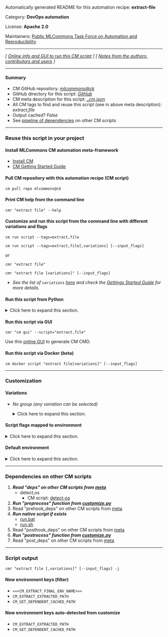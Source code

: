 Automatically generated README for this automation recipe: **extract-file**

Category: **DevOps automation**

License: **Apache 2.0**

Maintainers: [Public MLCommons Task Force on Automation and Reproducibility](https://github.com/mlcommons/ck/blob/master/docs/taskforce.md)

---
*[ [Online info and GUI to run this CM script](https://access.cknowledge.org/playground/?action=scripts&name=extract-file,3f0b76219d004817) ] [ [Notes from the authors, contributors and users](README-extra.md) ]*

---
#### Summary

* CM GitHub repository: *[mlcommons@ck](https://github.com/mlcommons/ck/tree/dev/cm-mlops)*
* GitHub directory for this script: *[GitHub](https://github.com/mlcommons/ck/tree/dev/cm-mlops/script/extract-file)*
* CM meta description for this script: *[_cm.json](_cm.json)*
* All CM tags to find and reuse this script (see in above meta description): *extract,file*
* Output cached? *False*
* See [pipeline of dependencies](#dependencies-on-other-cm-scripts) on other CM scripts


---
### Reuse this script in your project

#### Install MLCommons CM automation meta-framework

* [Install CM](https://access.cknowledge.org/playground/?action=install)
* [CM Getting Started Guide](https://github.com/mlcommons/ck/blob/master/docs/getting-started.md)

#### Pull CM repository with this automation recipe (CM script)

```cm pull repo mlcommons@ck```

#### Print CM help from the command line

````cmr "extract file" --help````

#### Customize and run this script from the command line with different variations and flags

`cm run script --tags=extract,file`

`cm run script --tags=extract,file[,variations] [--input_flags]`

*or*

`cmr "extract file"`

`cmr "extract file [variations]" [--input_flags]`


* *See the list of `variations` [here](#variations) and check the [Gettings Started Guide](https://github.com/mlcommons/ck/blob/dev/docs/getting-started.md) for more details.*

#### Run this script from Python

<details>
<summary>Click here to expand this section.</summary>

```python

import cmind

r = cmind.access({'action':'run'
                  'automation':'script',
                  'tags':'extract,file'
                  'out':'con',
                  ...
                  (other input keys for this script)
                  ...
                 })

if r['return']>0:
    print (r['error'])

```

</details>


#### Run this script via GUI

```cmr "cm gui" --script="extract,file"```

Use this [online GUI](https://cKnowledge.org/cm-gui/?tags=extract,file) to generate CM CMD.

#### Run this script via Docker (beta)

`cm docker script "extract file[variations]" [--input_flags]`

___
### Customization


#### Variations

  * *No group (any variation can be selected)*
    <details>
    <summary>Click here to expand this section.</summary>

    * `_keep`
      - Environment variables:
        - *CM_EXTRACT_REMOVE_EXTRACTED*: `no`
      - Workflow:
    * `_no-remove-extracted`
      - Environment variables:
        - *CM_EXTRACT_REMOVE_EXTRACTED*: `no`
      - Workflow:
    * `_path.#`
      - Environment variables:
        - *CM_EXTRACT_FILEPATH*: `#`
      - Workflow:

    </details>


#### Script flags mapped to environment
<details>
<summary>Click here to expand this section.</summary>

* `--extra_folder=value`  &rarr;  `CM_EXTRACT_TO_FOLDER=value`
* `--extract_path=value`  &rarr;  `CM_EXTRACT_PATH=value`
* `--input=value`  &rarr;  `CM_EXTRACT_FILEPATH=value`
* `--to=value`  &rarr;  `CM_EXTRACT_PATH=value`

**Above CLI flags can be used in the Python CM API as follows:**

```python
r=cm.access({... , "extra_folder":...}
```

</details>

#### Default environment

<details>
<summary>Click here to expand this section.</summary>

These keys can be updated via `--env.KEY=VALUE` or `env` dictionary in `@input.json` or using script flags.


</details>

___
### Dependencies on other CM scripts


  1. ***Read "deps" on other CM scripts from [meta](https://github.com/mlcommons/ck/tree/dev/cm-mlops/script/extract-file/_cm.json)***
     * detect,os
       - CM script: [detect-os](https://github.com/mlcommons/ck/tree/master/cm-mlops/script/detect-os)
  1. ***Run "preprocess" function from [customize.py](https://github.com/mlcommons/ck/tree/dev/cm-mlops/script/extract-file/customize.py)***
  1. Read "prehook_deps" on other CM scripts from [meta](https://github.com/mlcommons/ck/tree/dev/cm-mlops/script/extract-file/_cm.json)
  1. ***Run native script if exists***
     * [run.bat](https://github.com/mlcommons/ck/tree/dev/cm-mlops/script/extract-file/run.bat)
     * [run.sh](https://github.com/mlcommons/ck/tree/dev/cm-mlops/script/extract-file/run.sh)
  1. Read "posthook_deps" on other CM scripts from [meta](https://github.com/mlcommons/ck/tree/dev/cm-mlops/script/extract-file/_cm.json)
  1. ***Run "postrocess" function from [customize.py](https://github.com/mlcommons/ck/tree/dev/cm-mlops/script/extract-file/customize.py)***
  1. Read "post_deps" on other CM scripts from [meta](https://github.com/mlcommons/ck/tree/dev/cm-mlops/script/extract-file/_cm.json)

___
### Script output
`cmr "extract file [,variations]" [--input_flags] -j`
#### New environment keys (filter)

* `<<<CM_EXTRACT_FINAL_ENV_NAME>>>`
* `CM_EXTRACT_EXTRACTED_PATH`
* `CM_GET_DEPENDENT_CACHED_PATH`
#### New environment keys auto-detected from customize

* `CM_EXTRACT_EXTRACTED_PATH`
* `CM_GET_DEPENDENT_CACHED_PATH`